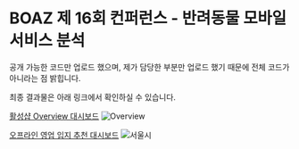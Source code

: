 # BOAZ 제 16회 컨퍼런스 - 반려동물 모바일 서비스 분석

공개 가능한 코드만 업로드 했으며, 제가 담당한 부분만 업로드 했기 때문에 전체 코드가 아니라는 점 밝힙니다.

최종 결과물은 아래 링크에서 확인하실 수 있습니다.   

[활성샵 Overview 대시보드](https://public.tableau.com/app/profile/annalody/viz/BOAZADVConfereceOVERVIEW/Overview)
![Overview](https://user-images.githubusercontent.com/45250049/181683439-f7982f05-53dc-4816-bd97-7e05d19f5a0d.png)

[오프라인 영업 입지 추천 대시보드](https://public.tableau.com/app/profile/annalody/viz/BOAZADVConference_16588264887500/sheet0)
![서울시](https://user-images.githubusercontent.com/45250049/181683082-94bfe2f4-798f-4a10-b146-44461ada5806.png)
